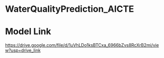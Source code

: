 # WaterQualityPrediction_AICTE

# Model Link
https://drive.google.com/file/d/1uVhLDo1ksBTCxa_6966bZvs8RcXrB2mi/view?usp=drive_link
